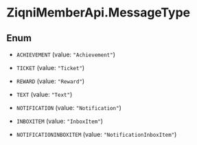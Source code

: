 # ZiqniMemberApi.MessageType

## Enum


* `ACHIEVEMENT` (value: `"Achievement"`)

* `TICKET` (value: `"Ticket"`)

* `REWARD` (value: `"Reward"`)

* `TEXT` (value: `"Text"`)

* `NOTIFICATION` (value: `"Notification"`)

* `INBOXITEM` (value: `"InboxItem"`)

* `NOTIFICATIONINBOXITEM` (value: `"NotificationInboxItem"`)


